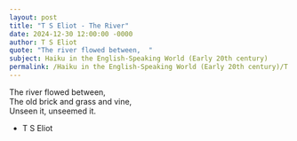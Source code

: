 ```yaml
---
layout: post
title: "T S Eliot - The River"
date: 2024-12-30 12:00:00 -0000
author: T S Eliot
quote: "The river flowed between,  "
subject: Haiku in the English-Speaking World (Early 20th century)
permalink: /Haiku in the English-Speaking World (Early 20th century)/T S Eliot/T S Eliot - The River
---
```


The river flowed between,  
The old brick and grass and vine,  
Unseen it, unseemed it.

- T S Eliot
